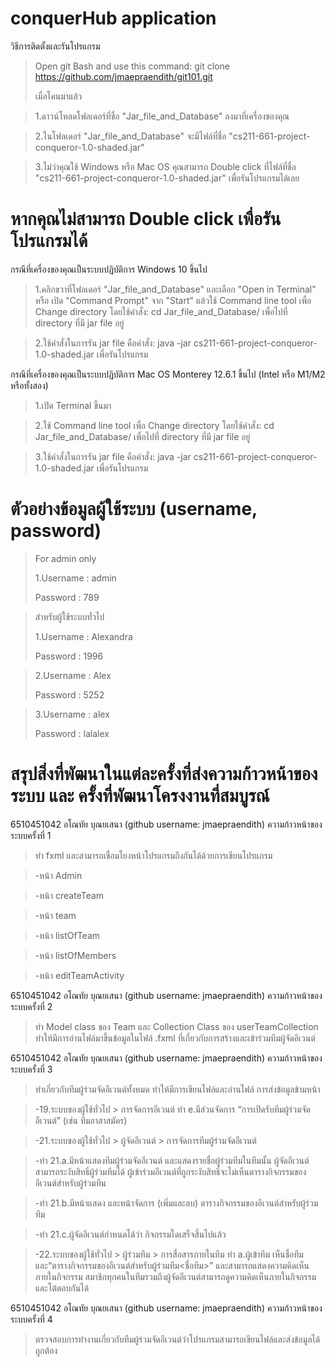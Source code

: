 # conquerHub application
วิธีการติดตั้งและรันโปรแกรม

>Open git Bash and use this command: git clone https://github.com/jmaepraendith/git101.git
>
>เมื่อโคนมาแล้ว

>1.ดาวน์โหลดโฟลเดอร์ที่ชื่อ "Jar_file_and_Database" ลงมาที่เครื่องของคุณ

>2.ในโฟลเดอร์ "Jar_file_and_Database" จะมีไฟล์ที่ชื่อ "cs211-661-project-conqueror-1.0-shaded.jar"

>3.ไม่ว่าคุณใช้ Windows หรือ Mac OS คุณสามารถ Double click ที่ไฟล์ที่ชื่อ "cs211-661-project-conqueror-1.0-shaded.jar" เพื่อรันโปรแกรมได้เลย


# หากคุณไม่สามารถ Double click เพื่อรันโปรแกรมได้

กรณีที่เครื่องของคุณเป็นระบบปฏิบัติการ Windows 10 ขึ้นไป

>1.คลิกขวาที่โฟลเดอร์ "Jar_file_and_Database" และเลือก "Open in Terminal" หรือ เปิด "Command Prompt" จาก "Start" แล้วใช้ Command line tool เพื่อ Change directory โดยใช้คำสั่ง: cd Jar_file_and_Database/ เพื่อไปที่ directory ที่มี jar file อยู่

>2.ใช้คำสั่งในการรัน jar file คือคำสั่ง: java -jar cs211-661-project-conqueror-1.0-shaded.jar เพื่อรันโปรแกรม

กรณีที่เครื่องของคุณเป็นระบบปฏิบัติการ Mac OS Monterey 12.6.1 ขึ้นไป (Intel หรือ M1/M2 หรือทั้งสอง)

>1.เปิด Terminal ขึ้นมา

>2.ใช้ Command line tool เพื่อ Change directory โดยใช้คำสั่ง: cd Jar_file_and_Database/ เพื่อไปที่ directory ที่มี jar file อยู่

>3.ใช้คำสั่งในการรัน jar file คือคำสั่ง: java -jar cs211-661-project-conqueror-1.0-shaded.jar เพื่อรันโปรแกรม


# ตัวอย่างข้อมูลผู้ใช้ระบบ (username, password)

>For admin only
>
>1.Username : admin
>
>   Password : 789

>สำหรับผู้ใช้ระบบทั่วไป
>
>1.Username : Alexandra
>
>   Password : 1996
  
>2.Username : Alex
>
>   Password : 5252
  
>3.Username : alex
>
>   Password : lalalex

# สรุปสิ่งที่พัฒนาในแต่ละครั้งที่ส่งความก้าวหน้าของระบบ และ ครั้งที่พัฒนาโครงงานที่สมบูรณ์ 
6510451042 อโณทัย บุณยเสนา (github username: jmaepraendith) ความก้าวหน้าของระบบครั้งที่ 1
>ทำ fxml และสามารถเชื่อมโยงหน้าโปรแกรมถึงกันได้ด้วยการเขียนโปรแกรม

>-หน้า Admin

>-หน้า createTeam

>-หน้า team

>-หน้า listOfTeam

>-หน้า listOfMembers

>-หน้า editTeamActivity

6510451042 อโณทัย บุณยเสนา (github username: jmaepraendith) ความก้าวหน้าของระบบครั้งที่ 2

>ทำ Model class ของ Team และ Collection Class ของ userTeamCollection ทำให้มีการอ่านไฟล์มาขึ้นข้อมูลในไฟล์ .fxml ที่เกี่ยวกับการสร้างและเข้าร่วมทีมผู้จัดอีเวนต์ 

6510451042 อโณทัย บุณยเสนา (github username: jmaepraendith) ความก้าวหน้าของระบบครั้งที่ 3

>ทำเกี่ยวกับทีมผู้ร่วมจัดอีเวนต์ทั้งหมด ทำให้มีการเขียนไฟล์และอ่านไฟล์ การส่งข้อมูลข้ามหน้า

>-19.ระบบของผู้ใช้ทั่วไป > การจัดการอีเวนต์ ทำ e.มีส่วนจัดการ “การเปิดรับทีมผู้ร่วมจัดอีเวนต์” (เช่น ทีมอาสาสมัคร)

>-21.ระบบของผู้ใช้ทั่วไป > ผู้จัดอีเวนต์ > การจัดการทีมผู้ร่วมจัดอีเวนต์

>-ทำ 21.a.มีหน้าแสดงทีมผู้ร่วมจัดอีเวนต์ และแสดงรายชื่อผู้ร่วมทีมในทีมนั้น ผู้จัดอีเวนต์สามารถระงับสิทธิ์ผู้ร่วมทีมได้ ผู้เข้าร่วมอีเวนต์ที่ถูกระงับสิทธิ์จะไม่เห็นตารางกิจกรรมของอีเวนต์สำหรับผู้ร่วมทีม

>-ทำ 21.b.มีหน้าแสดง และหน้าจัดการ (เพิ่มและลบ) ตารางกิจกรรมของอีเวนต์สำหรับผู้ร่วมทีม

>-ทำ 21.c.ผู้จัดอีเวนต์กำหนดได้ว่า กิจกรรมใดเสร็จสิ้นไปแล้ว 

>-22.ระบบของผู้ใช้ทั่วไป > ผู้ร่วมทีม > การสื่อสารภายในทีม ทำ a.ผู้เข้าทีม เห็นชื่อทีม และ“ตารางกิจกรรมของอีเวนต์สำหรับผู้ร่วมทีม<ชื่อทีม>” และสามารถแสดงความคิดเห็นภายในกิจกรรม สมาชิกทุกคนในทีมรวมถึงผู้จัดอีเวนต์สามารถดูความคิดเห็นภายในกิจกรรมและโต้ตอบกันได้

6510451042 อโณทัย บุณยเสนา (github username: jmaepraendith) ความก้าวหน้าของระบบครั้งที่ 4

>ตรวจสอบการทำงานเกี่ยวกับทีมผู้ร่วมจัดอีเวนต์ว่าโปรแกรมสามารถเขียนไฟล์และส่งข้อมูลได้ถูกต้อง


